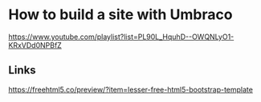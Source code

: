 # How to build a site with Umbraco

https://www.youtube.com/playlist?list=PL90L_HquhD--OWQNLyO1-KRxVDd0NPBfZ


## Links
https://freehtml5.co/preview/?item=lesser-free-html5-bootstrap-template
